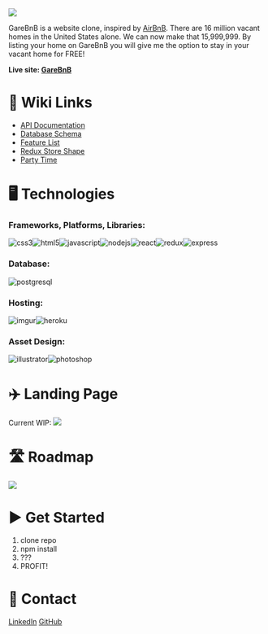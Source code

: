 <img src=https://i.imgur.com/TAA9t04.png>



GareBnB is a website clone, inspired by [AirBnB](https://airbnb.com). There are 16 million vacant homes in the United States alone. We can now make that 15,999,999. By listing your home on GareBnB you will give me the option to stay in your vacant home for FREE!

**Live site: [GareBnB](http://garebnb.herokuapp.com)**


# 🔗 Wiki Links
- [API Documentation](https://github.com/garydsong/API-Authenticate-Me/tree/main/backend#api-documentation)
- [Database Schema](https://github.com/garydsong/API-Authenticate-Me/wiki/GareBnB-Wiki#database-schema-design)
- [Feature List](https://github.com/garydsong/API-Authenticate-Me/wiki/GareBnB-Wiki#feature)
- [Redux Store Shape](https://github.com/garydsong/API-Authenticate-Me/wiki/Redux-Store-Shape)
- [Party Time](https://www.youtube.com/watch?v=iWa-6g-TbgI)

# 🖥️ Technologies
### Frameworks, Platforms, Libraries:
![css3](https://img.shields.io/badge/CSS3-1572B6?style=for-the-badge&logo=CSS3&logoColor=white)![html5](https://img.shields.io/badge/HTML5-E34F26?style=for-the-badge&logo=HTML5&logoColor=white)![javascript](https://img.shields.io/badge/Javascript-F7DF1E?style=for-the-badge&logo=Javascript&logoColor=white)![nodejs](https://img.shields.io/badge/Node.js-339933?style=for-the-badge&logo=Node.js&logoColor=white)![react](https://img.shields.io/badge/React-61DAFB?style=for-the-badge&logo=React&logoColor=white)![redux](https://img.shields.io/badge/Redux-764ABC?style=for-the-badge&logo=Redux&logoColor=white)![express](https://img.shields.io/badge/ExpressJS-000000?style=for-the-badge&logo=Express&logoColor=white)


### Database:
![postgresql](https://img.shields.io/badge/PostgreSQL-4169E1?style=for-the-badge&logo=PostgreSQL&logoColor=white)

### Hosting:
![imgur](https://img.shields.io/badge/Imgur-1BB76E?style=for-the-badge&logo=Imgur&logoColor=white)![heroku](https://img.shields.io/badge/Heroku-430098?style=for-the-badge&logo=Heroku&logoColor=white)

### Asset Design:
![illustrator](https://img.shields.io/badge/Adobe%20Illustrator-FFA900?style=for-the-badge&logo=AdobeIllustrator&logoColor=white)![photoshop](https://img.shields.io/badge/Adobe%20Photoshop-31A8FF?style=for-the-badge&logo=AdobePhotoshop&logoColor=white)

# ✈️ Landing Page
Current WIP:
<img src=https://i.imgur.com/xXd08lu.gif>

# 🛣️ Roadmap
<img src=https://i.imgur.com/IDLLzKa.png>

# ▶️ Get Started
1. clone repo
2. npm install
3. ???
4. PROFIT!

# 📱 Contact
[LinkedIn](https://www.linkedin.com/in/gary-song-96b071246/)
[GitHub](https://github.com/garydsong)
